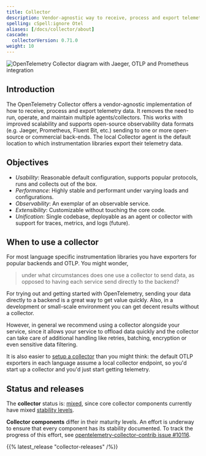 ```yaml
---
title: Collector
description: Vendor-agnostic way to receive, process and export telemetry data.
spelling: cSpell:ignore Otel
aliases: [/docs/collector/about]
cascade:
  collectorVersion: 0.71.0
weight: 10
---
```


![OpenTelemetry Collector diagram with Jaeger, OTLP and Prometheus integration](https://raw.githubusercontent.com/open-telemetry/opentelemetry.io/main/iconography/Otel_Collector.svg)

## Introduction

The OpenTelemetry Collector offers a vendor-agnostic implementation of how to
receive, process and export telemetry data. It removes the need to run, operate,
and maintain multiple agents/collectors. This works with improved scalability
and supports open-source observability data formats (e.g. Jaeger, Prometheus,
Fluent Bit, etc.) sending to one or more open-source or commercial back-ends.
The local Collector agent is the default location to which instrumentation
libraries export their telemetry data.

## Objectives

- _Usability_: Reasonable default configuration, supports popular protocols,
  runs and collects out of the box.
- _Performance_: Highly stable and performant under varying loads and
  configurations.
- _Observability_: An exemplar of an observable service.
- _Extensibility_: Customizable without touching the core code.
- _Unification_: Single codebase, deployable as an agent or collector with
  support for traces, metrics, and logs (future).

## When to use a collector

For most language specific instrumentation libraries you have exporters for
popular backends and OTLP. You might wonder,

> under what circumstances does one use a collector to send data, as opposed to
> having each service send directly to the backend?

For trying out and getting started with OpenTelemetry, sending your data
directly to a backend is a great way to get value quickly. Also, in a development
or small-scale environment you can get decent results without a collector.

However, in general we recommend using a collector alongside your service, since
it allows your service to offload data quickly and the collector can take care
of additional handling like retries, batching, encryption or even sensitive data
filtering.

It is also easier to [setup a collector](./getting-started) than you might
think: the default OTLP exporters in each language assume a local collector
endpoint, so you'd start up a collector and you'd just start getting telemetry.

## Status and releases

The **collector** status is: [mixed][], since core collector components
currently have mixed [stability levels][].

**Collector components** differ in their maturity levels. An effort is underway
to ensure that every component has its stability documented. To track the
progress of this effort, see [opentelemetry-collector-contrib issue #10116][10116].

{{% latest_release "collector-releases" /%}}

[10116]: https://github.com/open-telemetry/opentelemetry-collector-contrib/issues/10116
[mixed]: /docs/reference/specification/document-status/#mixed
[stability levels]: https://github.com/open-telemetry/opentelemetry-collector#stability-levels
